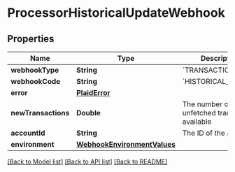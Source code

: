 # ProcessorHistoricalUpdateWebhook

## Properties
Name | Type | Description | Notes
------------ | ------------- | ------------- | -------------
**webhookType** | **String** | &#x60;TRANSACTIONS&#x60; | 
**webhookCode** | **String** | &#x60;HISTORICAL_UPDATE&#x60; | 
**error** | [**PlaidError**](PlaidError.md) |  | [optional] 
**newTransactions** | **Double** | The number of new, unfetched transactions available | 
**accountId** | **String** | The ID of the account. | 
**environment** | [**WebhookEnvironmentValues**](WebhookEnvironmentValues.md) |  | 

[[Back to Model list]](../README.md#documentation-for-models) [[Back to API list]](../README.md#documentation-for-api-endpoints) [[Back to README]](../README.md)


